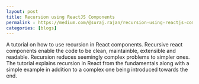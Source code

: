 ```yaml
---
layout: post
title: Recursion using ReactJS Components
permalink : https://medium.com/@suraj.rajan/recursion-using-reactjs-components-3c871f99fb2f
categories: [blogs]
---
```


A tutorial on how to use recursion in React components. Recursive react
components enable the code to be clean, maintainble, extensible and readable.
Recursion reduces seemingly complex problems to simpler ones.
The tutorial explains recursion in React from the fundamentals along with a simple example in addition to a complex one being introduced towards the end.